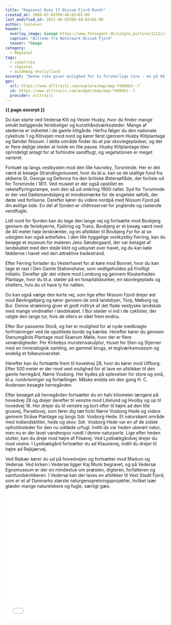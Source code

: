 ```yaml
---
title: "Regional Rute 17 Nissum Fjord Rundt"
created_at: 2006-07-03T09:48:02+02:00
last_modified_at: 2012-06-03T09:48:02+02:00
author: lsolesen
header:
  overlay_image: &image https://www.fotoagent.dk/single_picture/12111/25/large/Cykel.jpg
  caption: "Billede fra Naturpark Nissum Fjord"
  teaser: *image
category:
  - Regional
tags:
  - cykelrute
  - regional
  - Guidebog Vestjylland
excerpt: "Denne rute giver mulighed for to forskellige ture - en på 94 km og en på 145 km. Ligegyldigt hvilken du vælger, er ruten smuk og afvekslende med varieret natur. Du passerer hav, klitter, skov, hede og fjord, og der er masser af seværdigheder på vejen. Men husk at holde dig godt orienteret på kortet undervejs."
gps:
  url: https://www.alltrails.com/explore/map/map-f4666b1--7
  id: https://www.alltrails.com/widget/map/map-f4666b1--7
  provider: alltrails
---
```


**{{ page.excerpt }}**

Du kan starte ved Vedersø Klit og Vester Husby, hvor du finder mange smukt beliggende ferieboliger og kunsthåndværkssteder. Mange af stederne er indrettet i de gamle klitgårde. Herfra følger du den nationale cykelrute 1 og Klitvejen mod nord og kører først igennem Husby Klitplantage og Sønder Nissum. I dette område finder du et par skovlegepladser, og der er flere dejlige steder at holde en lille pause. Husby Klitplantage blev oprindeligt anlagt for at forhindre sandflugt, og vegetationen er meget varieret.

Fortsæt op langs vestkysten mod den lille havneby, Torsminde. Her er det værd at besøge Strandingsmuseet, hvor du bl.a. kan se de utallige fund fra skibene St. George og Defence fra den britiske Østersøflåde, der forliste ud for Torsminde i 1811. Ved museet er der også opstillet en raketaffyringsrampe, som den så ud omkring 1900-tallet. Syd for Torsminde er der ved Dødemandsbjerg et mindesmærke for de engelske søfolk, der døde ved forlisene. Derefter kører du videre nordpå med Nissum Fjord på din østlige side. En del af fjorden er vildtreservat for ynglende og rastende vandfugle.

Lidt nord for fjorden kan du tage den lange vej og fortsætte mod Bovbjerg gennem de feriebyerne, Fjaltring og Trans. Bovbjerg er et besøg værd med de 40 meter høje lerskrænter, og en afstikker til Bovbjerg Fyr for at se udsigten kan også anbefales. I den lille hyggelige vestkystby Ferring, kan du besøge et museum for maleren Jens Søndergaard, der var betaget af landskabet med den stejle klint og udsynet over havet, og du kan køle fødderne i havet ved den attraktive badestrand.

Efter Ferring forlader du Vesterhavet for at køre mod Bonnet, hvor du kan tage et rast i Den Gamle Stationshave, som vedligeholdes på frivilligt initiativ. Derefter går det videre mod Lomborg og gennem Klosterheden Plantage, hvor du bl.a. støder på en hospitalsbunker, en skovlegeplads og shelters, hvis du vil have ly for natten.

Du kan også vælge den korte vej, som lige efter Nissum Fjord drejer øst mod Bøvlingebjerg og kører gennem de små landsbyer, Torp, Møborg og Bur. Denne strækning giver et godt indtryk af det flade vestjyske landskab med mange vindmøller i landskabet. I Bur støder vi ind i de cyklister, der valgte den lange tur, hvis de ellers er nået frem endnu.

Efter Bur passeres Storå, og her er mulighed for at nyde medbragte forfriskninger ved de opstillede borde og bænke. Herefter kører du gennem Stenumgårds Plantage mod Skærum Mølle, hvor der er flere seværdigheder: Per Kirkebys murstensskulptur, Huset for Sten og Stjerner med en mineralogisk samling, en gammel brugs, et teglværksmuseum og endelig et folkeuniversitet.

Herefter kan du fortsætte frem til hovedvej 28, hvor du kører mod Ulfborg. Efter 500 meter er der mod vest mulighed for at lave en afstikker til den gamle herregård, Nørre Vosborg. Her bydes på oplevelser for store og små, bl.a. rundvisninger og fortællinger. Måske endda om den gang H. C. Andersen besøgte herregården.

Efter besøget på herregården fortsætter du en halv kilometer længere på hovedvej 28 og drejer derefter til venstre mod Lillelund og Hvolby og op til hovedvej 16. Her drejer du til venstre og kort efter til højre ad den lille grusvej, Paradisvej, som fører dig tæt forbi Nørre Vosborg Hede og videre gennem Stråsø Plantage og langs Sdr. Vosborg Hede. Et naturskønt område med indlandsklitter, hede og skov. Sdr. Vosborg Hede var en af de sidste opholdssteder for den nu uddøde urfugl. Indtil da var heden uberørt natur, men nu er der lavet vandrespor rundt i denne naturperle. Lige efter heden slutter, kan du dreje mod højre af Filsøvej. Ved Lystbækgårdvej drejer du mod vestre. I Lystbækgård fortsætter du ad Klausievej, indtil du drejer til højre ad Rejkjærvej.

Ved Rejkær kører du ud på hovedvejen og fortsætter mod Madum og Vedersø. Ved kirken i Vedersø ligger Kaj Munk begravet, og på Vedersø Egnsmuseum er der en mindestue om præsten, digteren, forfatteren og samfundskritikeren. I Vedersø kan der laves en afstikker til Vest Stadil Fjord, som er et af Danmarks største naturgenopretningsprojekter, hvilket især glæder mange naturelskere og fugle, særligt gæs.

<iframe class="gpsies" src="//www.gpsies.com/mapOnly.do?fileId=dauktnhbacqvrljv" width="100%" height="400" frameborder="0" scrolling="no" marginheight="0" marginwidth="0"></iframe>
